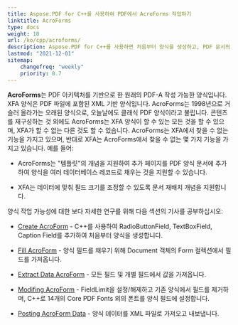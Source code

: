 ```yaml
---
title: Aspose.PDF for C++를 사용하여 PDF에서 AcroForms 작업하기
linktitle: AcroForms
type: docs
weight: 10
url: /ko/cpp/acroforms/
description: Aspose.PDF for C++를 사용하면 처음부터 양식을 생성하고, PDF 문서의 양식 필드를 채우고, 양식에서 데이터를 추출하고, 기존 양식의 필드를 추가하거나 제거할 수 있습니다.
lastmod: "2021-12-01"
sitemap:
    changefreq: "weekly"
    priority: 0.7
---
```


**AcroForms**는 PDF 아키텍처를 기반으로 한 원래의 PDF-A 작성 가능한 양식입니다. XFA 양식은 PDF 파일에 포함된 XML 기반 양식입니다. AcroForms는 1998년으로 거슬러 올라가는 오래된 양식으로, 오늘날에도 클래식 PDF 양식이라고 불립니다. 콘텐츠를 재구성하는 것 외에도 AcroForms는 XFA 양식이 할 수 있는 모든 것을 할 수 있으며, XFA가 할 수 없는 다른 것도 할 수 있습니다. AcroForms는 XFA에서 찾을 수 없는 기능을 가지고 있으며, 반대로 XFA는 AcroForms에서 찾을 수 없는 몇 가지 기능을 가지고 있습니다. 예를 들어:

- AcroForms는 "템플릿"의 개념을 지원하여 추가 페이지를 PDF 양식 문서에 추가하여 양식을 여러 데이터베이스 레코드로 채우는 것을 지원할 수 있습니다.

- XFA는 데이터에 맞춰 필드 크기를 조정할 수 있도록 문서 재배치 개념을 지원합니다.

양식 작업 가능성에 대한 보다 자세한 연구를 위해 다음 섹션의 기사를 공부하십시오:

- [Create AcroForm](/pdf/ko/cpp/create-form/) - C++를 사용하여 RadioButtonField, TextBoxField, Caption Field를 추가하여 처음부터 양식을 생성합니다.

- [Fill AcroForm](/pdf/ko/cpp/fill-form/) - 양식 필드를 채우기 위해 Document 객체의 Form 컬렉션에서 필드를 가져옵니다.

- [Extract Data AcroForm](/pdf/ko/cpp/extract-form/) - 모든 필드 및 개별 필드에서 값을 가져옵니다.

- [Modifing AcroForm](/pdf/ko/cpp/modifing-form/) - FieldLimit을 설정/해제하고 기존 양식에서 필드를 제거하며, C++로 14개의 Core PDF Fonts 외의 폰트를 양식 필드에 설정합니다.

- [Posting AcroForm Data](/pdf/ko/cpp/posting-acroform-data/) - 양식 데이터를 XML 파일로 가져오고 내보냅니다.